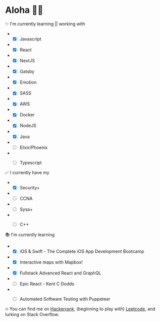 # Aloha 🤙🏽

✨ I'm currently learning || working with
- - [x] Javascript
- - [x] React
- - [x] NextJS
- - [x] Gatsby
- - [x] Emotion
- - [x] SASS
- - [x] AWS
- - [x] Docker
- - [x] NodeJS
- - [x] Java
- - [ ] Elixir/Phoenix
- - [ ] Typescript  
  

✅ I currently have my 
- - [x] Security+
- - [ ] CCNA
- - [ ] Sysa+
- - [ ] C++  
  
  
📚 I'm currently learning
- - [x] iOS & Swift - The Complete iOS App Development Bootcamp
- - [x] Interactive maps with Mapbox!
- - [x] Fullstack Advanced React and GraphQL
- - [ ] Epic React - Kent C Dodds
- - [ ] Automated  Software Testing with Puppeteer  
  
   
🔥 You can find me on [Hackerrank](https://www.hackerrank.com/chazkondo?hr_r=1), (beginning to play with) [Leetcode](https://leetcode.com/chazkondo/), and lurking on Stack Overflow.

